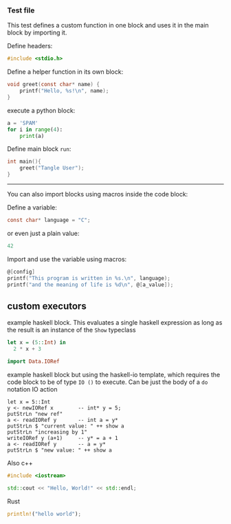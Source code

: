 ### Test file

This test defines a custom function in one block and uses it in the main block by importing it.

Define headers:

```c headers
#include <stdio.h>
```

Define a helper function in its own block:

```c helper
void greet(const char* name) {
    printf("Hello, %s!\n", name);
}
```
execute a python block:
```python monty
a = 'SPAM'
for i in range(4):
    print(a)
```

Define main block `run`:

```c use=[headers,helper] main_block
int main(){
    greet("Tangle User");
}
```

---

You can also import blocks using macros inside the code block:

Define a variable:

```c config export=all
const char* language = "C";
```
or even just a plain value:
```c a_value
42
```

Import and use the variable using macros:

```c variable_user use=[headers] export=main
@[config]
printf("This program is written in %s.\n", language);
printf("and the meaning of life is %d\n", @[a_value]);
```

## custom executors

example haskell block. This evaluates a single haskell expression 
as long as the result is an instance of the `Show` typeclass
```haskell lambda
let x = (5::Int) in
  2 * x + 3
```

```haskell h_imports
import Data.IORef
```

example haskell block but using the haskell-io template, which requires
the code block to be of type `IO ()` to execute. Can be 
just the body of a `do` notation IO action
```haskell-io beta use=[h_imports]
let x = 5::Int
y <- newIORef x        -- int* y = 5;
putStrLn "new ref"
a <- readIORef y       -- int a = y*
putStrLn $ "current value: " ++ show a
putStrLn "increasing by 1"
writeIORef y (a+1)     -- y* = a + 1
a <- readIORef y       -- a = y*
putStrLn $ "new value: " ++ show a
```

Also c++

```c++ cpp_imports
#include <iostream>
```

```c++ cpp_example use=[cpp_imports]
std::cout << "Hello, World!" << std::endl;
```

Rust

```rust rust-example
println!("hello world");
```